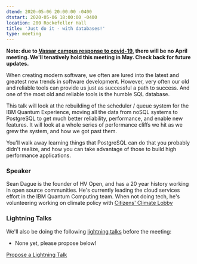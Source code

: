```yaml
---
dtend: 2020-05-06 20:00:00 -0400
dtstart: 2020-05-06 18:00:00 -0400
location: 200 Rockefeller Hall
title: 'Just do it - with databases!'
type: meeting
---
```


**Note: due to [Vassar campus response to covid-19](https://www.vassar.edu/coronavirus-updates/), there will be no April meeting. We'll tenatively hold this meeting in May. Check back for future updates.**

When creating modern software, we often are lured into the latest and
greatest new trends in software development. However, very often our
old and reliable tools can provide us just as successful a path to
success. And one of the most old and reliable tools is the humble SQL
database.

This talk will look at the rebuilding of the scheduler / queue system
for the IBM Quantum Experience, moving all the data from noSQL systems
to PostgreSQL to get much better reliability, performance, and enable
new features. It will look at a whole series of performance cliffs we
hit as we grew the system, and how we got past them.

You'll walk away learning things that PostgreSQL can do that you
probably didn't realize, and how you can take advantage of those to
build high performance applications.

### Speaker ###

Sean Dague is the founder of HV Open, and has a 20 year history
working in open source communities. He's currently leading the cloud
services effort in the IBM Quantum Computing team. When not doing
tech, he's volunteering working on climate policy with [Citizens'
Climate Lobby](https://citizensclimate.org)


### Lightning Talks ###

We'll also be doing the
following [lightning talks](/lightning-talks.html) before the meeting:

* None yet, please propose below!

<a class="btn btn-default btn-hvopen"
  href="mailto:sean@dague.net?cc=matthias.a.johnson@gmail.com&subject=HV%20Open%20Lightning%20Talk%20Submission"
  role="button">Propose
  a Lightning Talk</a>
